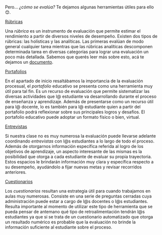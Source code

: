 Pero... _¿cómo se evalúa?_ Te dejamos algunas herramientas útiles para ello :blush:.

<div class="panel-group" id="accordion">
  <div class="panel panel-default" style="width: 100%;">
    <div class="panel-heading">
      <a data-toggle="collapse" data-parent="#accordion" href="#collapseOne">
        Rúbricas
      </a>
    </div>
    <div id="collapseOne" class="panel-collapse collapse">
      <div class="panel-body">
        <p>Una <em>rúbrica</em> es un instrumento de evaluación que permite estimar el rendimiento a partir de diversos niveles de desempeño. Existen dos tipos de rúbricas: las holísticas y las analíticas. Las primeras evalúan de modo general cualquier tarea mientras que las rúbricas analíticas descomponen determinada tarea en diversas categorías para lograr una evaluación un poco más detallada. Sabemos que querés leer más sobre esto, acá te dejamos un <a href="http://www.ub.edu/ice/sites/default/files/docs/qdu/26cuaderno.pdf" target="_blank">documento</a>.</p>
      </div>
    </div>
  </div>
    
  <div class="panel panel-default" style="width: 100%;">
    <div class="panel-heading">
      <a data-toggle="collapse" data-parent="#accordion" href="#collapseTwo">
        Portafolios
      </a>
    </div>
    <div id="collapseTwo" class="panel-collapse collapse">
      <div class="panel-body">
        <p>En el apartado de inicio resaltábamos la importancia de la evaluación procesual, el <em>portafolio</em> educativo se presenta como una herramienta muy útil para tal fin. Es un recurso de evaluación que permite sistematizar las diversas actividades que l@ estudiante va desarrollando durante el proceso de enseñanza y aprendizaje. Además de presentarse como un recurso útil para l@ docente, lo es también para l@ estudiante quien a partir del portafolio podrá reflexionar sobre sus principales logros y desafíos. El portafolio educativo puede adoptar un formato físico o bien, virtual.</p>
      </div>
    </div>
  </div>
  
  <div class="panel panel-default" style="width: 100%;">
    <div class="panel-heading">
      <a data-toggle="collapse" data-parent="#accordion" href="#collapseThree">
        Entrevistas
      </a>
    </div>
    <div id="collapseThree" class="panel-collapse collapse">
      <div class="panel-body">
        <p>Si nuestra clase no es muy numerosa la evaluación puede llevarse adelante coordinando <em>entrevistas</em> con l@s estudiantes a lo largo de todo el proceso. Además de otorgarnos información específica referida al logro de los objetivos de aprendizaje, un aspecto interesante de las mismas es la posibilidad que otorga a cada estudiante de evaluar su propia trayectoria. Estos espacios le brindarán información muy clara y específica respecto a su desempeño, ayudándolo a fijar nuevas metas y revisar recorridos anteriores.</p>
      </div>
    </div>
  </div>
  
  <div class="panel panel-default" style="width: 100%;">
    <div class="panel-heading">
      <a data-toggle="collapse" data-parent="#accordion" href="#collapseFour">
        Cuestionarios
      </a>
    </div>
    <div id="collapseFour" class="panel-collapse collapse">
      <div class="panel-body">
        <p>Los <em>cuestionarios</em> resultan una estrategia útil para cuando trabajamos en aulas muy numerosas. Consiste en una serie de preguntas cerradas cuya administración puede estar a cargo de l@s docentes o l@s estudiantes. Resulta importante al momento de utilizar este tipo de herramienta que se pueda pensar de antemano qué tipo de retroalimentación tendrán l@s estudiantes ya que si se trata de un cuestionario automatizado que otorga un resultado numérico es probable que la evaluación no brinde la información suficiente al estudiante sobre el proceso.</p>
      </div>
    </div>
  </div>
</div>